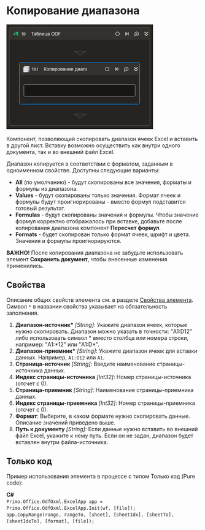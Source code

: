 # Копирование диапазона

![](../../../../resources/activities/basic/odf/table/cropped-copyrange.png)

Компонент, позволяющий скопировать диапазон ячеек Excel и вставить в другой лист. Вставку возможно осуществить как внутри одного документа, так и во внешний файл Excel.

Диапазон копируется в соответствии с форматом, заданным в одноименном свойстве. Доступны следующие варианты:

* **All** (по умолчанию) - будут скопированы все значения, форматы и формулы из диапазона.
* **Values** - будут скопированы только значения. Формат ячеек и формулы будут проигнорированы - вместо формул подставится готовый результат.
* **Formulas** - будут скопированы значения и формулы. Чтобы значение формул корректно отображалось при вставке, добавьте после копирования диапазона компонент **Пересчет формул**.
* **Formats** - будет скопирован только формат ячеек, шрифт и цвета. Значения и формулы проигнорируются.

**ВАЖНО!** После копирования диапазона не забудьте использовать элемент **Сохранить документ**, чтобы внесенные изменения применились.

## Свойства

Описание общих свойств элемента см. в разделе [Свойства элемента](https://docs.primo-rpa.ru/primo-rpa/primo-studio/process/elements#svoistva-elementa).\
Символ `*` в названии свойства указывает на обязательность заполнения.

1. **Диапазон-источник\*** *[String]*: Укажите диапазон ячеек, которые нужно скопировать. Диапазон можно указать в точности: "A1:D12" либо использовать символ \* вместо столбца или номера строки, например: "A1:\*12" или "A1:D\*".
2. **Диапазон-приемник\*** *[String]*: Укажите диапазон ячеек для вставки данных. Например, `A1:D12` или `A1`.
3. **Страница-источник** *[String]*: Введите наименование страницы-источника данных.
4. **Индекс страницы-источника** *[Int32]*: Номер страницы-источника (отсчет с 0).
5. **Страница-приемник** *[String]*: Наименование страницы-приемника данных.
6. **Индекс страницы-приемника** *[Int32]*: Номер страницы-приемника (отсчет с 0).
7. **Формат**: Выберите, в каком формате нужно скопировать данные. Описание значений приведено выше.
8. **Путь к документу** *[String]*: Если данные нужно вставить во внешний файл Excel, укажите к нему путь. Если он не задан, диапазон будет вставлен внутри файла-источника.

## Только код
Пример использования элемента в процессе с типом Только код (Pure code):  

**C#**  
`Primo.Office.OdfOxml.ExcelApp app = Primo.Office.OdfOxml.ExcelApp.Init(wf, [file]);`   
`app.CopyRange(range, rangeTo, [sheet], [sheetIdx], [sheetTo], [sheetIdxTo], [format], [file]);`

